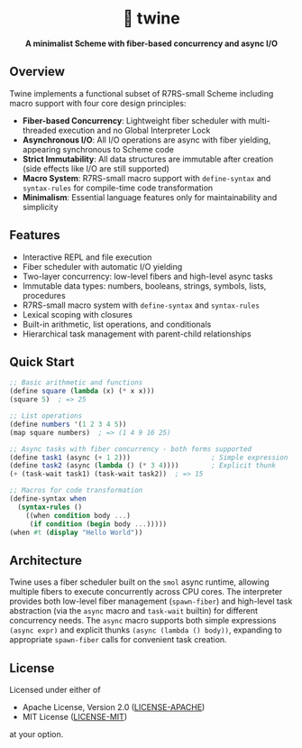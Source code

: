 <div align="center">
  <h1>🧵 twine</h1>
  <p>
    <strong>
        A minimalist Scheme with fiber-based concurrency and async I/O
    </strong>
  </p>
</div>

## Overview

Twine implements a functional subset of R7RS-small Scheme including macro support with four core design principles:

- **Fiber-based Concurrency**: Lightweight fiber scheduler with multi-threaded execution and no Global Interpreter Lock
- **Asynchronous I/O**: All I/O operations are async with fiber yielding, appearing synchronous to Scheme code
- **Strict Immutability**: All data structures are immutable after creation (side effects like I/O are still supported)
- **Macro System**: R7RS-small macro support with `define-syntax` and `syntax-rules` for compile-time code transformation
- **Minimalism**: Essential language features only for maintainability and simplicity

## Features

- Interactive REPL and file execution
- Fiber scheduler with automatic I/O yielding
- Two-layer concurrency: low-level fibers and high-level async tasks
- Immutable data types: numbers, booleans, strings, symbols, lists, procedures
- R7RS-small macro system with `define-syntax` and `syntax-rules`
- Lexical scoping with closures
- Built-in arithmetic, list operations, and conditionals
- Hierarchical task management with parent-child relationships

## Quick Start

```scheme
;; Basic arithmetic and functions
(define square (lambda (x) (* x x)))
(square 5)  ; => 25

;; List operations
(define numbers '(1 2 3 4 5))
(map square numbers)  ; => (1 4 9 16 25)

;; Async tasks with fiber concurrency - both forms supported
(define task1 (async (+ 1 2)))                    ; Simple expression
(define task2 (async (lambda () (* 3 4))))        ; Explicit thunk
(+ (task-wait task1) (task-wait task2))  ; => 15

;; Macros for code transformation
(define-syntax when
  (syntax-rules ()
    ((when condition body ...)
     (if condition (begin body ...)))))
(when #t (display "Hello World"))
```

## Architecture

Twine uses a fiber scheduler built on the `smol` async runtime, allowing multiple fibers to execute concurrently across CPU cores. The interpreter provides both low-level fiber management (`spawn-fiber`) and high-level task abstraction (via the `async` macro and `task-wait` builtin) for different concurrency needs. The `async` macro supports both simple expressions `(async expr)` and explicit thunks `(async (lambda () body))`, expanding to appropriate `spawn-fiber` calls for convenient task creation.

## License

Licensed under either of

- Apache License, Version 2.0 ([LICENSE-APACHE](LICENSE-APACHE))
- MIT License ([LICENSE-MIT](LICENSE-MIT))

at your option.

